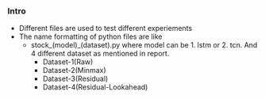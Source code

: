 ### Intro

- Different files are used to test different experiements
- The name formatting of python files are like 
  - stock\_(model)\_(dataset).py  where model can be 1. lstm or 2. tcn. And 4 different dataset as mentioned in report.
    - Dataset-1(Raw)
    - Dataset-2(Minmax)
    - Dataset-3(Residual)
    - Dataset-4(Residual-Lookahead)